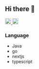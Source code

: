 ## Hi there 👋
<p align="left">
  <a href="https://github.com/susu541">
    <img height="20" src="https://komarev.com/ghpvc/?username=susu541" />
  </a>
  <a href="https://github.com/susu541">
    <img height="20" src="https://img.shields.io/github/followers/susu541?label=follow&logo=github&style=flat" />
  </a>
</p>

### Language
- Java
- go
- nextjs
- typescript


<!--
**susu541/susu541** is a ✨ _special_ ✨ repository because its `README.md` (this file) appears on your GitHub profile.

Here are some ideas to get you started:

- 🔭 I’m currently working on ...
- 🌱 I’m currently learning ...
- 👯 I’m looking to collaborate on ...
- 🤔 I’m looking for help with ...
- 💬 Ask me about ...
- 📫 How to reach me: ...
- 😄 Pronouns: ...
- ⚡ Fun fact: ...
-->
